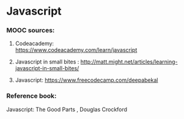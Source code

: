# Javascript

### MOOC sources:  

1. Codeacademy:  
https://www.codeacademy.com/learn/javascript  

2. Javascript in small bites :
http://matt.might.net/articles/learning-javascript-in-small-bites/

3. Javascript:
https://www.freecodecamp.com/deepabekal


### Reference book:
Javascript: The Good Parts , Douglas Crockford

